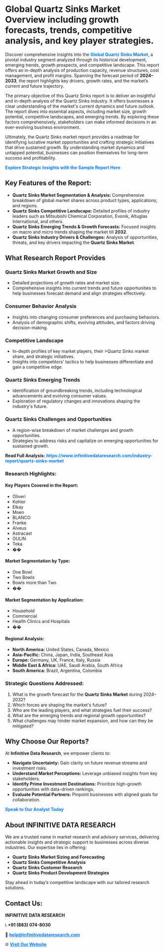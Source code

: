 <h1>Global Quartz Sinks Market Overview including growth forecasts, trends, competitive analysis, and key player strategies.</h1>
<p>
Discover comprehensive insights into the 
<a href="https://www.infinitivedataresearch.com/industry-report/quartz-sinks-market" rel="dofollow" style="color: #007BFF; text-decoration: none;"><strong>Global Quartz Sinks Market</strong></a>, a pivotal industry segment analyzed through its historical development, emerging trends, growth prospects, and competitive landscape. This report offers an in-depth analysis of production capacity, revenue structures, cost management, and profit margins. Spanning the forecast period of <strong>2024–2033</strong>, the report highlights key drivers, growth rates, and the market’s current and future trajectory.
</p>
<p>
The primary objective of this Quartz Sinks report is to deliver an insightful and in-depth analysis of the Quartz Sinks industry. It offers businesses a clear understanding of the market's current dynamics and future outlook. The report dives into essential aspects, including market size, growth potential, competitive landscapes, and emerging trends. By exploring these factors comprehensively, stakeholders can make informed decisions in an ever-evolving business environment.
</p>
<p>
Ultimately, the Quartz Sinks market report provides a roadmap for identifying lucrative market opportunities and crafting strategic initiatives that drive sustained growth. By understanding market dynamics and untapped potential, businesses can position themselves for long-term success and profitability.
</p>
<p>
<a href="https://www.infinitivedataresearch.com/request-sample/reportId=109800" style="color: #007BFF; text-decoration: none;"><strong>Explore Strategic Insights with the Sample Report Here</strong></a>
</p>

<h2>Key Features of the Report:</h2>
<ul>
<li><strong>Quartz Sinks Market Segmentation & Analysis:</strong> Comprehensive breakdown of global market shares across product types, applications, and regions.</li>
<li><strong>Quartz Sinks Competitive Landscape:</strong> Detailed profiles of industry leaders such as Mitsubishi Chemical Corporation, Evonik, Altuglas International, and others.</li>
<li><strong>Quartz Sinks Emerging Trends & Growth Forecasts:</strong> Focused insights on macro and micro trends shaping the market till <strong>2032</strong>.</li>
<li><strong>Quartz Sinks Industry Drivers & Challenges:</strong> Analysis of opportunities, threats, and key drivers impacting the <strong>Quartz Sinks Market</strong>.</li>
</ul>

<h2>What Research Report Provides</h2>
<h3>Quartz Sinks Market Growth and Size</h3>
<ul>
<li>Detailed projections of growth rates and market size.</li>
<li>Comprehensive insights into current trends and future opportunities to help businesses forecast demand and align strategies effectively.</li>
</ul>

<h3>Consumer Behavior Analysis</h3>
<ul>
<li>Insights into changing consumer preferences and purchasing behaviors.</li>
<li>Analysis of demographic shifts, evolving attitudes, and factors driving decision-making.</li>
</ul>

<h3>Competitive Landscape</h3>
<ul>
<li>In-depth profiles of key market players, their >Quartz Sinks market share, and strategic initiatives.</li>
<li>Insights into competitors' tactics to help businesses differentiate and gain a competitive edge.</li>
</ul>

<h3>Quartz Sinks Emerging Trends</h3>
<ul>
<li>Identification of groundbreaking trends, including technological advancements and evolving consumer values.</li>
<li>Exploration of regulatory changes and innovations shaping the industry's future.</li>
</ul>

<h3>Quartz Sinks Challenges and Opportunities</h3>
<ul>
<li>A region-wise breakdown of market challenges and growth opportunities.</li>
<li>Strategies to address risks and capitalize on emerging opportunities for sustained growth.</li>
</ul>
<p><strong>Read Full Analysis:</strong> <a href="https://www.infinitivedataresearch.com/industry-report/quartz-sinks-market" rel="dofollow" style="color: #007BFF; text-decoration: none;"><strong>https://www.infinitivedataresearch.com/industry-report/quartz-sinks-market</strong></a></p>
<h3>Research Highlights:</h3>
<h4>Key Players Covered in the Report:</h4>
<ul><li>Oliveri</li><li>Kohler</li><li>Elkay</li><li>Moen</li><li>BLANCO</li><li>Franke</li><li>Alveus</li><li>Astracast</li><li>OULIN</li><li>Teka</li><li>��</li></ul>
<h4>Market Segmentation by Type:</h4>
<ul><li>One Bowl</li><li>Two Bowls</li><li>Bowls more than Two</li><li>��</li></ul>
<h4>Market Segmentation by Application:</h4>
<ul><li>Household</li><li>Commercial</li><li>Health Clinics and Hospitals</li><li>��</li></ul>

<h4>Regional Analysis:</h4>
<ul>
<li><strong>North America:</strong> United States, Canada, Mexico</li>
<li><strong>Asia-Pacific:</strong> China, Japan, India, Southeast Asia</li>
<li><strong>Europe:</strong> Germany, UK, France, Italy, Russia</li>
<li><strong>Middle East & Africa:</strong> UAE, Saudi Arabia, South Africa</li>
<li><strong>South America:</strong> Brazil, Argentina, Colombia</li>
</ul>

<h3>Strategic Questions Addressed:</h3>
<ol>
<li>What is the growth forecast for the <strong>Quartz Sinks Market</strong> during 2024–2032?</li>
<li>Which forces are shaping the market's future?</li>
<li>Who are the leading players, and what strategies fuel their success?</li>
<li>What are the emerging trends and regional growth opportunities?</li>
<li>What challenges may hinder market expansion, and how can they be mitigated?</li>
</ol>

<h2>Why Choose Our Reports?</h2>
<p>At <strong>Infinitive Data Research</strong>, we empower clients to:</p>
<ul>
<li><strong>Navigate Uncertainty:</strong> Gain clarity on future revenue streams and investment risks.</li>
<li><strong>Understand Market Perceptions:</strong> Leverage unbiased insights from key stakeholders.</li>
<li><strong>Identify Prime Investment Destinations:</strong> Prioritize high-growth opportunities with data-driven rankings.</li>
<li><strong>Evaluate Potential Partners:</strong> Pinpoint businesses with aligned goals for collaboration.</li>
</ul>
<p><a href="https://www.infinitivedataresearch.com/industry-report/quartz-sinks-market" rel="dofollow" style="color: #007BFF; text-decoration: none;"><strong>Speak to Our Analyst Today</strong></a></p>

<h2>About INFINITIVE DATA RESEARCH</h2>
<p>We are a trusted name in market research and advisory services, delivering actionable insights and strategic support to businesses across diverse industries. Our expertise lies in offering:</p>
<ul>
<li><strong>Quartz Sinks Market Sizing and Forecasting</strong></li>
<li><strong>Quartz Sinks Competitive Analysis</strong></li>
<li><strong>Quartz Sinks Customer Research</strong></li>
<li><strong>Quartz Sinks Product Development Strategies</strong></li>
</ul>
<p>Stay ahead in today’s competitive landscape with our tailored research solutions.</p>

<h2>Contact Us:</h2>
<p><strong>INFINITIVE DATA RESEARCH</strong></p>
<p>📞 <strong>+91 (883) 074-8030</strong></p>
<p>📧 <strong><a href="mailto:help@infinitivedataresearch.com" style="color: #007BFF;">help@infinitivedataresearch.com</a></strong></p>
<p>🌐 <strong><a href="https://www.infinitivedataresearch.com" rel="dofollow" style="color: #007BFF;">Visit Our Website</a></strong></p>